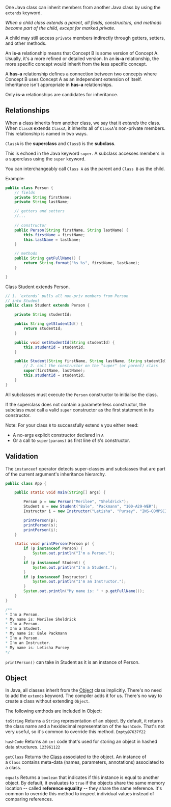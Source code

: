 One Java class can inherit members from another Java class by using the `extends` keyword. 

_When a child class extends a parent, all fields, constructors, and methods become part of the child, except for marked private._ 

A child may still access `private` members indirectly through getters, setters, and other methods.

An **is-a** relationship means that Concept B is some version of Concept A. Usually, it's a more refined or detailed version. In an **is-a** relationship, the more specific concept would inherit from the less specific concept.

A **has-a** relationship defines a connection between two concepts where Concept B uses Concept A as an independent extension of itself. Inheritance isn't appropriate in **has-a** relationships.

Only __is-a__ relationships are candidates for inheritance.

## Relationships
When a class inherits from another class, we say that it _extends_ the class. When `ClassB` extends `ClassA`, it inherits all of `ClassA`'s non-private members. This relationship is named in two ways.

`ClassA` is the **superclass** and `ClassB` is the **subclass**.

This is echoed in the Java keyword `super`. A subclass accesses members in a superclass using the `super` keyword.

You can interchangeably call `Class A` as the parent and `Class B` as the child.

Example:
```java
public class Person {
    // fields
    private String firstName;
    private String lastName;

    // getters and setters
	//...
	
    // constructor
    public Person(String firstName, String lastName) {
        this.firstName = firstName;
        this.lastName = lastName;
    }

    // methods
    public String getFullName() {
        return String.format("%s %s", firstName, lastName);
    }

}
```

Class Student extends Person.
```java
// 1. `extends` pulls all non-priv members from Person
// into Student
public class Student extends Person {

    private String studentId;

    public String getStudentId() {
        return studentId;
    }

    public void setStudentId(String studentId) {
        this.studentId = studentId;
    }

    public Student(String firstName, String lastName, String studentId) {
        // 2. call the constructor on the "super" (or parent) class
        super(firstName, lastName);
        this.studentId = studentId;
    }
}
```

All subclasses must execute the `Person` constructor to initialise the class.

If the superclass does not contain a parameterless constructor, the subclass _must_ call a valid `super` constructor as the first statement in its constructor.

Note: 
For your class `B` to successfully extend `A` you either need:
- A no-args explicit constructor declared in `A`
- Or a call to `super(params)` as first line of `B`'s constructor.

## Validation
The `instanceof` operator detects super-classes and subclasses that are part of the current argument's inheritance hierarchy.

```java
public class App {

    public static void main(String[] args) {

        Person p = new Person("Merilee", "Sheldrick");
        Student s = new Student("Bale", "Packmann", "100-A29-WER");
        Instructor i = new Instructor("Letisha", "Pursey", "INS-COMPSCI-123", "Dr.");

        printPerson(p);
        printPerson(s);
        printPerson(i);
    }

    static void printPerson(Person p) {
        if (p instanceof Person) {
            System.out.println("I'm a Person.");
        }
        if (p instanceof Student) {
            System.out.println("I'm a Student.");
        }
        if (p instanceof Instructor) {
            System.out.println("I'm an Instructor.");
        }
        System.out.println("My name is: " + p.getFullName());
    }
}

/** 
* I'm a Person.
* My name is: Merilee Sheldrick
* I'm a Person.
* I'm a Student.
* My name is: Bale Packmann
* I'm a Person.
* I'm an Instructor.
* My name is: Letisha Pursey 
*/
```

`printPerson()` can take in Student as it is an instance of Person.

## Object

In Java, all classes inherit from the [Object](https://docs.oracle.com/en/java/javase/11/docs/api/java.base/java/lang/Object.html) class implicitly. There's no need to add the `extends` keyword. The compiler adds it for us. There's no way to create a class without extending `Object`.

The following emthods are included in Object:

`toString`
Returns a `String` representation of an object. By default, it returns the class name and a hexidecimal representation of the `hashCode`. That's not very useful, so it's common to override this method. `Empty@7637f22`

`hashCode`
Returns an `int` code that's used for storing an object in hashed data structures. `123961122`

`getClass`
Returns the [Class](https://docs.oracle.com/en/java/javase/11/docs/api/java.base/java/lang/Class.html) associated to the object. An instance of a `Class` contains meta-data (names, parameters, annotations) associated to a class.

`equals`
Returns a `boolean` that indicates if this instance is equal to another object. By default, it evaluates to `true` if the objects share the same memory location -- called **reference equality** -- they share the same reference. It's common to override this method to inspect individual values instead of comparing references.